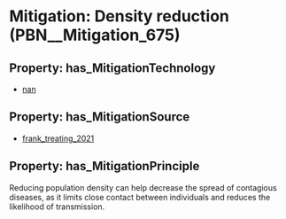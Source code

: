 # Mitigation: __Density reduction__ (PBN__Mitigation_675)

## Property: has_MitigationTechnology

* [nan](../Technology/PBN__Technology_22)

## Property: has_MitigationSource

* [frank_treating_2021](../Article/PBN__Article_174)

## Property: has_MitigationPrinciple

Reducing population density can help decrease the spread of contagious diseases, as it limits close contact between individuals and reduces the likelihood of transmission.

